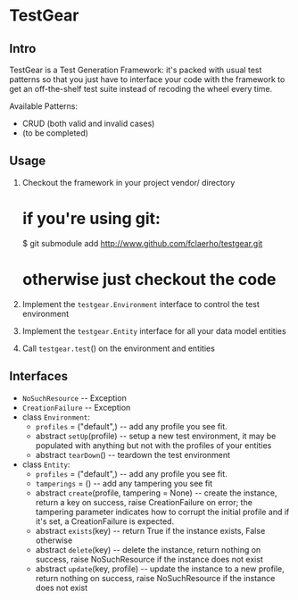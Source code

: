 TestGear
========

Intro
-----

TestGear is a Test Generation Framework:
it's packed with usual test patterns so that you just have to interface your
code with the framework to get an off-the-shelf test suite instead of recoding the wheel every time.

Available Patterns:
  * CRUD (both valid and invalid cases)
  * (to be completed)

Usage
-----

  1. Checkout the framework in your project vendor/ directory

		# if you're using git:
		$ git submodule add http://www.github.com/fclaerho/testgear.git
		# otherwise just checkout the code

  2. Implement the `testgear.Environment` interface to control the test environment
  3. Implement the `testgear.Entity` interface for all your data model entities
  4. Call `testgear.test`() on the environment and entities

Interfaces
----------

  * `NoSuchResource` -- Exception
  * `CreationFailure` -- Exception
  * class `Environment`:
    * `profiles` = ("default",) -- add any profile you see fit.
    * abstract `setUp`(profile)
      -- setup a new test environment, it may be populated with anything but not with the profiles of your entities
    * abstract `tearDown`() -- teardown the test environment
  * class `Entity`:
    * `profiles` = ("default",) -- add any profile you see fit.
    * `tamperings` = () -- add any tampering you see fit
    * abstract `create`(profile, tampering = None)
      -- create the instance, return a key on success, raise CreationFailure on error;
      the tampering parameter indicates how to corrupt the initial profile and if it's set, a CreationFailure is expected.
    * abstract `exists`(key) -- return True if the instance exists, False otherwise
    * abstract `delete`(key)
      -- delete the instance, return nothing on success, raise NoSuchResource if the instance does not exist
    * abstract `update`(key, profile)
      -- update the instance to a new profile, return nothing on success, raise NoSuchResource if the instance does not exist

